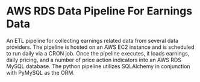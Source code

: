 # AWS RDS Data Pipeline For Earnings Data
An ETL pipeline for collecting earnings related data from several data providers. The pipeline is hosted on an AWS EC2 instance and is scheduled to run daily via a CRON job. Once the pipeline executes, it loads earnings, daily pricing, and a number of price action indicators into an AWS RDS MySQL database. The python pipeline utilizes SQLAlchemy in conjunction with PyMySQL as the ORM. 
